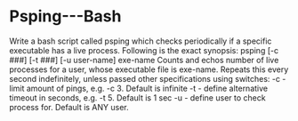 # Psping---Bash
Write a bash script called psping which checks periodically if a specific executable has a
live process. Following is the exact synopsis:
psping [-c ###] [-t ###] [-u user-name] exe-name
Counts and echos number of live processes for a user, whose executable file is exe-name.
Repeats this every second indefinitely, unless passed other specifications using switches:
-c - limit amount of pings, e.g. -c 3. Default is infinite
-t - define alternative timeout in seconds, e.g. -t 5. Default is 1 sec
-u - define user to check process for. Default is ANY user.
